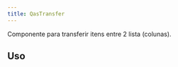 ```yaml
---
title: QasTransfer
---
```


<div class="flex q-gutter-x-md">
  <doc-link title="Componente" name="QasDebugger" to="/components/debugger" />
  <doc-link title="Componente" name="QasLabel" to="/components/label" />
  <doc-link title="Componente" name="QasSearchBox" to="/components/search-box" />
  <doc-link title="Biblioteca" name="Fuse.js" href="https://fusejs.io/" />
</div>

Componente para transferir itens entre 2 lista (colunas).

<doc-api file="transfer/QasTransfer" name="QasTransfer" />

## Uso

<doc-example file="QasTransfer/Basic" title="Básico" />

<!-- <doc-example file="QasTransfer/DefaultSlot" title="Slot default" /> -->
